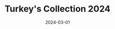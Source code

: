 ---
date: 2024-03-01
menus: "main"
featured_image: 1-a-wall.jpeg
title: Turkey's Collection 2024
description: Collection started in Istambul, Turkey around April/May 2024
featured: true
type: gallery
sort_by: Name
categories: ["turkey", "colors","collection"]
resources:
  - src: 1-a-wall.JPG
    title: Pace yourself, slowly adapt (acrylic - 21 x 14.8 cm)
  - src: 1-back-wall.JPG
    title: Pace yourself, slowly adapt - backside (acrylic - 21 x 14.8 cm)
  - src: 2-a-wall.JPG
    title: Higher access of understanding (acrylic - 21 x 14.8 cm)
  - src: 2-back-wall.JPG
    title: Higher access of understanding - backside (acrylic - 21 x 14.8 cm)
  - src: 3-a-wall.JPG
    title: No meaning = Survial (acrylic - 21 x 14.8 cm)
  - src: 3-back-wall.JPG
    title: No meaning = Survial - backside (acrylic - 21 x 14.8 cm)
  - src: 4-a-wall.JPG
    title: Patience & long hours (acrylic - 21 x 14.8 cm)
  - src: 4-back-wall.JPG
    title: Patience & long hours - backside (acrylic - 21 x 14.8 cm)  
  - src: 5-a-wall.JPG
    title: Collapsing spiral (acrylic - 21 x 14.8 cm)
  - src: 5-back-wall.JPG
    title: Collapsing spiral - backside (acrylic - 21 x 14.8 cm)
  - src: 6-a-wall.JPG
    title: Branches diverge (acrylic - 21 x 14.8 cm)
  - src: 6-back-wall.JPG
    title: Branches diverge - backside (acrylic - 21 x 14.8 cm)
  - src: 7-a-wall.JPG
    title: Interdimensional waves (acrylic - 21 x 14.8 cm)
  - src: 7-back-wall.JPG
    title: Interdimensional waves - backside (acrylic - 21 x 14.8 cm)
  - src: 8-a-wall.JPG
    title: Well-seasoned traveller (acrylic - 21 x 14.8 cm)
  - src: 8-back-wall.JPG
    title: Well-seasoned traveller - backside (acrylic - 21 x 14.8 cm)
  - src: 9-a-wall.JPG
    title: Coping with anxiety musts (acrylic - 21 x 14.8 cm)
  - src: 9-back-wall.JPG
    title: Coping with anxiety musts - backside (acrylic - 21 x 14.8 cm)
  - src: 10-a-wall.JPG
    title: A brand new patriotic feeling (acrylic - 21 x 14.8 cm)
  - src: 10-back-wall.JPG
    title: A brand new patriotic feeling - backside (acrylic - 21 x 14.8 cm)
  - src: 11-a-wall.JPG
    title: Fact-based missunderstandings (acrylic - 21 x 14.8 cm)
  - src: 11-back-wall.JPG
    title: Fact-based missunderstandings - backside (acrylic - 21 x 14.8 cm)           
  - src: 12-a-wall.JPG
    title: Calculations (acrylic - 21 x 14.8 cm)
  - src: 12-back-wall.JPG
    title: Calculations - backside (acrylic - 21 x 14.8 cm)
  - src: 13-a-wall.JPG
    title: Experience of the wise (acrylic - 21 x 14.8 cm)
  - src: 13-back-wall.JPG
    title: Experience of the wise - backside (acrylic - 21 x 14.8 cm)
  - src: 14-a-wall.JPG
    title: Missing frozen pixel (acrylic - 21 x 14.8 cm)
  - src: 14-back-wall.JPG
    title: Missing frozen pixel - backside (acrylic - 21 x 14.8 cm)  
  - src: 15-a-wall.JPG
    title: Crunch unfiltered data (acrylic - 21 x 14.8 cm)
  - src: 15-back-wall.JPG
    title: Crunch unfiltered data - backside (acrylic - 21 x 14.8 cm)    
  - src: 16-a-wall.JPG
    title: Ensured satisfaction (acrylic - 21 x 14.8 cm)
  - src: 16-back-wall.JPG
    title: Ensured satisfaction - backside (acrylic - 21 x 14.8 cm)
  - src: 17-a-wall.JPG
    title: New inventions / apparatus (acrylic - 21 x 14.8 cm)
  - src: 17-back-wall.JPG
    title: New inventions / apparatus - backside (acrylic - 21 x 14.8 cm)
  - src: 18-a-wall.JPG
    title: Night mist (acrylic - 21 x 14.8 cm)
  - src: 18-back-wall.JPG
    title: Night mist - backside (acrylic - 21 x 14.8 cm)
  - src: 19-a-wall.JPG
    title: Motion eq circular flow (acrylic - 21 x 14.8 cm)
  - src: 19-back-wall.JPG
    title: Motion eq circular flow - backside (acrylic - 21 x 14.8 cm)
  - src: 20-a-wall.JPG
    title: The background sound of the city (acrylic - 21 x 14.8 cm)
  - src: 20-back-wall.JPG
    title: The background sound of the city - backside (acrylic - 21 x 14.8 cm)                    
---